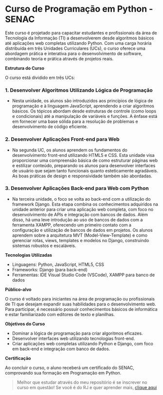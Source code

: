 # Curso de Programação em Python - SENAC

Este curso é projetado para capacitar estudantes e profissionais da área de Tecnologia da Informação (TI) a desenvolverem desde algoritmos básicos até aplicações web completas utilizando Python. Com uma carga horária distribuída em três Unidades Curriculares (UCs), o curso oferece uma abordagem prática e interativa para o desenvolvimento de software, combinando teoria e prática através de projetos reais.

**Estrutura do Curso**

O curso está dividido em três UCs:

### 1. Desenvolver Algoritmos Utilizando Lógica de Programação

- Nesta unidade, os alunos são introduzidos aos princípios de lógica de programação e à linguagem JavaScript, aprendendo a criar algoritmos básicos. Os tópicos abordam desde estruturas de controle (como loops e condicionais) até a manipulação de variáveis e funções. A ênfase está em fornecer uma base sólida para a resolução de problemas e desenvolvimento de código eficiente.

### 2. Desenvolver Aplicações Front-end para Web

- Na segunda UC, os alunos aprendem os fundamentos do desenvolvimento front-end utilizando HTML5 e CSS. Esta unidade visa proporcionar uma compreensão básica de como estruturar páginas web e estilizar conteúdo, preparando os alunos para desenvolver interfaces de usuário que sejam tanto funcionais quanto esteticamente agradáveis. As boas práticas de design e responsividade também são abordadas.

### 3. Desenvolver Aplicações Back-end para Web com Python

- Na terceira unidade, o foco se volta ao back-end com a utilização do framework Django. Esta etapa combina os conhecimentos adquiridos na unidade anterior para criar uma aplicação web completa, com foco no desenvolvimento de APIs e integração com bancos de dados. Além disso, há uma leve introdução ao uso de bancos de dados com a ferramenta XAMPP, oferecendo um primeiro contato com a configuração e utilização de bancos de dados em projetos. Os alunos aprendem sobre a arquitetura MVT (Model-View-Template) e como gerenciar rotas, views, templates e modelos no Django, construindo sistemas robustos e escaláveis.

**Tecnologias Utilizadas**

- Linguagens: Python, JavaScript, HTML5, CSS
- Frameworks: Django (para back-end)
- Ferramentas: IDE Visual Studio Code (VSCode), XAMPP para banco de dados

**Público-alvo**

O curso é voltado para iniciantes na área de programação ou profissionais de TI que desejam expandir suas habilidades para o desenvolvimento web. Para participar, é necessário possuir conhecimentos básicos de informática e estar familiarizado com editores de texto e planilhas.

**Objetivos do Curso**
- Dominar a lógica de programação para criar algoritmos eficazes.
- Desenvolver interfaces web utilizando tecnologias front-end.
- Criar aplicações web completas utilizando Python e Django, com foco em back-end e integração com banco de dados.

**Certificação**

Ao concluir o curso, o aluno receberá um certificado do SENAC, comprovando sua formação em Programação em Python.

> Melhor que estudar através do meu repositório é se inscrever no curso em questão! Se você é do RJ e quer aprender mais, [clique aqui](https://www.rj.senac.br/cursos/ti-e-informatica/programacao-em-python?csrt=10188448771115384169)
